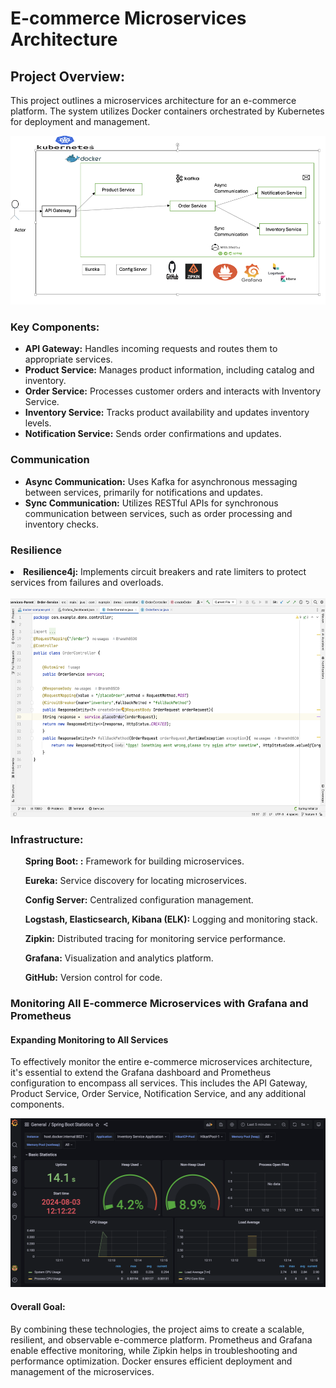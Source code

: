<html lang="en">
  <body>
    <div>
      <h1>E-commerce Microservices Architecture</h1>
      <h2>Project Overview:</h2>
      <p>
        This project outlines a microservices architecture for an e-commerce
        platform. The system utilizes Docker containers orchestrated by
        Kubernetes for deployment and management.
      </p>
      <img
        src="./Images/Architecture.png"
        alt=""
        height="270px"
        width="600px"
      />
      <h3>Key Components:</h3>
      <ul>
        <li>
          <h4 style="display: inline">API Gateway:</h4>
          Handles incoming requests and routes them to appropriate services.
        </li>
        <li>
          <h4 style="display: inline">Product Service:</h4>
          Manages product information, including catalog and inventory.
        </li>
        <li>
          <h4 style="display: inline">Order Service:</h4>
          Processes customer orders and interacts with Inventory Service.
        </li>
        <li>
          <h4 style="display: inline">Inventory Service:</h4>
          Tracks product availability and updates inventory levels.
        </li>
        <li>
          <h4 style="display: inline">Notification Service:</h4>
          Sends order confirmations and updates.
        </li>
      </ul>
      <h3>Communication</h3>
      <ul>
        <li>
          <h4 style="display: inline">Async Communication:</h4>
          Uses Kafka for asynchronous messaging between services, primarily for
          notifications and updates.
        </li>
        <li>
          <h4 style="display: inline">Sync Communication:</h4>
          Utilizes RESTful APIs for synchronous communication between services,
          such as order processing and inventory checks.
        </li>
      </ul>
      <h3>Resilience</h3>
      <ul></ul>
      <li>
        <h4 style="display: inline">Resilience4j:</h4>
        Implements circuit breakers and rate limiters to protect services from
        failures and overloads.
      </li>
      <br />
      <img
        src="./Images/Circut_Breakers.png"
        alt=""
        height="350px"
        width="600px"
      />
    </div>
    <h3>Infrastructure:</h3>
    <ul>
      <h4 style="display: inline">Spring Boot: :</h4>
      Framework for building microservices.
    </ul>
    <ul>
      <h4 style="display: inline">Eureka:</h4>
      Service discovery for locating microservices.
    </ul>
    <ul>
      <h4 style="display: inline">Config Server:</h4>
      Centralized configuration management.
    </ul>
    <ul>
      <h4 style="display: inline">Logstash, Elasticsearch, Kibana (ELK):</h4>
      Logging and monitoring stack.
    </ul>
    <ul>
      <h4 style="display: inline">Zipkin:</h4>
      Distributed tracing for monitoring service performance.
    </ul>
    <ul>
      <h4 style="display: inline">Grafana:</h4>
      Visualization and analytics platform.
    </ul>
    <ul>
      <h4 style="display: inline">GitHub:</h4>
      Version control for code.
    </ul>
    <div>
      <h3>
        Monitoring All E-commerce Microservices with Grafana and Prometheus
      </h3>
      <h4>Expanding Monitoring to All Services</h4>
      <p>
        To effectively monitor the entire e-commerce microservices architecture,
        it's essential to extend the Grafana dashboard and Prometheus
        configuration to encompass all services. This includes the API Gateway,
        Product Service, Order Service, Notification Service, and any additional
        components.
      </p>
      <img src="./Images/Grafana.png" alt="" height="270px" width="600px" />
    </div>
    <div>
      <h4>Overall Goal:</h4>
      <p>
        By combining these technologies, the project aims to create a scalable,
        resilient, and observable e-commerce platform. Prometheus and Grafana
        enable effective monitoring, while Zipkin helps in troubleshooting and
        performance optimization. Docker ensures efficient deployment and
        management of the microservices.
      </p>
    </div>
  </body>
</html>
